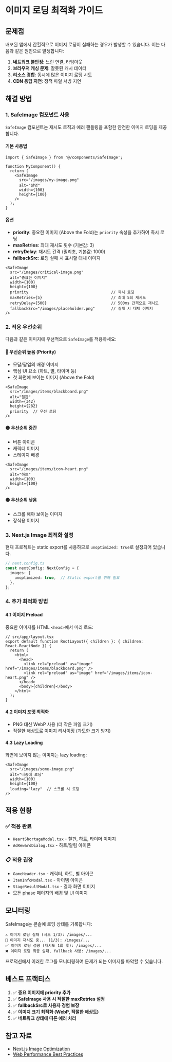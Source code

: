 # 이미지 로딩 최적화 가이드

## 문제점

배포된 앱에서 간헐적으로 이미지 로딩이 실패하는 경우가 발생할 수 있습니다. 이는 다음과 같은 원인으로 발생합니다:

1. **네트워크 불안정**: 느린 연결, 타임아웃
2. **브라우저 캐싱 문제**: 잘못된 캐시 데이터
3. **리소스 경합**: 동시에 많은 이미지 로딩 시도
4. **CDN 응답 지연**: 정적 파일 서빙 지연

## 해결 방법

### 1. SafeImage 컴포넌트 사용

`SafeImage` 컴포넌트는 재시도 로직과 에러 핸들링을 포함한 안전한 이미지 로딩을 제공합니다.

#### 기본 사용법

```tsx
import { SafeImage } from '@/components/SafeImage';

function MyComponent() {
  return (
    <SafeImage
      src="/images/my-image.png"
      alt="설명"
      width={100}
      height={100}
    />
  );
}
```

#### 옵션

- **priority**: 중요한 이미지 (Above the Fold)는 `priority` 속성을 추가하여 즉시 로딩
- **maxRetries**: 최대 재시도 횟수 (기본값: 3)
- **retryDelay**: 재시도 간격 (밀리초, 기본값: 1000)
- **fallbackSrc**: 로딩 실패 시 표시할 대체 이미지

```tsx
<SafeImage
  src="/images/critical-image.png"
  alt="중요한 이미지"
  width={100}
  height={100}
  priority                                    // 즉시 로딩
  maxRetries={5}                              // 최대 5회 재시도
  retryDelay={500}                            // 500ms 간격으로 재시도
  fallbackSrc="/images/placeholder.png"       // 실패 시 대체 이미지
/>
```

### 2. 적용 우선순위

다음과 같은 이미지에 우선적으로 `SafeImage`를 적용하세요:

#### 🔴 우선순위 높음 (Priority)
- 모달/팝업의 배경 이미지
- 핵심 UI 요소 (하트, 별, 타이머 등)
- 첫 화면에 보이는 이미지 (Above the Fold)

```tsx
<SafeImage
  src="/images/items/blackboard.png"
  alt="칠판"
  width={342}
  height={282}
  priority  // 우선 로딩
/>
```

#### 🟡 우선순위 중간
- 버튼 아이콘
- 캐릭터 이미지
- 스테이지 배경

```tsx
<SafeImage
  src="/images/items/icon-heart.png"
  alt="하트"
  width={100}
  height={100}
/>
```

#### 🟢 우선순위 낮음
- 스크롤 해야 보이는 이미지
- 장식용 이미지

### 3. Next.js Image 최적화 설정

현재 프로젝트는 static export를 사용하므로 `unoptimized: true`로 설정되어 있습니다.

```typescript
// next.config.ts
const nextConfig: NextConfig = {
  images: {
    unoptimized: true,  // Static export를 위해 필요
  },
};
```

### 4. 추가 최적화 방법

#### 4.1 이미지 Preload

중요한 이미지를 HTML `<head>`에서 미리 로드:

```tsx
// src/app/layout.tsx
export default function RootLayout({ children }: { children: React.ReactNode }) {
  return (
    <html>
      <head>
        <link rel="preload" as="image" href="/images/items/blackboard.png" />
        <link rel="preload" as="image" href="/images/items/icon-heart.png" />
      </head>
      <body>{children}</body>
    </html>
  );
}
```

#### 4.2 이미지 포맷 최적화

- PNG 대신 WebP 사용 (더 작은 파일 크기)
- 적절한 해상도로 이미지 리사이징 (과도한 크기 방지)

#### 4.3 Lazy Loading

화면에 보이지 않는 이미지는 lazy loading:

```tsx
<SafeImage
  src="/images/some-image.png"
  alt="나중에 로딩"
  width={100}
  height={100}
  loading="lazy"  // 스크롤 시 로딩
/>
```

## 적용 현황

### ✅ 적용 완료
- `HeartShortageModal.tsx` - 칠판, 하트, 타이머 이미지
- `AdRewardDialog.tsx` - 하트/알림 아이콘

### 📋 적용 권장
- `GameHeader.tsx` - 캐릭터, 하트, 별 아이콘
- `ItemInfoModal.tsx` - 아이템 아이콘
- `StageResultModal.tsx` - 결과 화면 이미지
- 모든 phase 페이지의 배경 및 UI 이미지

## 모니터링

SafeImage는 콘솔에 로딩 상태를 기록합니다:

```
⚠️ 이미지 로딩 실패 (시도 1/3): /images/...
🔄 이미지 재시도 중... (1/3): /images/...
✅ 이미지 로딩 성공 (재시도 1회 후): /images/...
❌ 이미지 로딩 최종 실패, fallback 사용: /images/...
```

프로덕션에서 이러한 로그를 모니터링하여 문제가 되는 이미지를 파악할 수 있습니다.

## 베스트 프랙티스

1. ✅ **중요 이미지에 priority 추가**
2. ✅ **SafeImage 사용 시 적절한 maxRetries 설정**
3. ✅ **fallbackSrc로 사용자 경험 보장**
4. ✅ **이미지 크기 최적화 (WebP, 적절한 해상도)**
5. ✅ **네트워크 상태에 따른 에러 처리**

## 참고 자료

- [Next.js Image Optimization](https://nextjs.org/docs/app/building-your-application/optimizing/images)
- [Web Performance Best Practices](https://web.dev/fast/)

